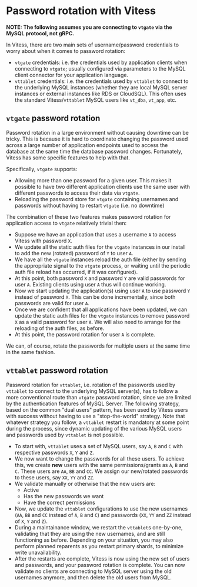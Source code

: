 # Password rotation with Vitess

**NOTE: The following assumes you are connecting to `vtgate` via the
MySQL protocol, not gRPC.**

In Vitess, there are two main sets of username/password credentials
to worry about when it comes to password rotation:

  * `vtgate` credentials:  i.e. the credentials used by application clients
  when connecting to `vtgate`;  usually configured via parameters to the
  MySQL client connector for your application language.
  * `vttablet` credentials: i.e. the credentials used by `vttablet` to
  connect to the underlying MySQL instances (whether they are local MySQL
  server instances or external instances like RDS or CloudSQL).  This
  often uses the standard Vitess/`vttablet` MySQL users like `vt_dba`,
  `vt_app`, etc.


## `vtgate` password rotation

Password rotation in a large environment without causing downtime can be
tricky.  This is because it is hard to coordinate changing the password
used across a large number of application endpoints used to access the
database at the same time the database password changes.  Fortunately,
Vitess has some specific features to help with that.

Specifically, `vtgate` supports:

  * Allowing more than one password for a given user.  This makes it 
  possible to have two different application clients use the same user
  with different passwords to access their data via `vtgate`.
  * Reloading the password store for `vtgate` containing usernames and
  passwords without having to restart `vtgate` (i.e. no downtime)

The combination of these two features makes password rotation for
application access to `vtgate` relatively trivial then:

  * Suppose we have an application that uses a username `A` to access
  Vitess with password `X`.
  * We update all the static auth files for the `vtgate` instances
  in our install to add the new (rotated) password of `Y` to user `A`.
  * We have all the `vtgate` instances reload the auth file
  (either by sending the appropriate signal to the `vtgate` process,
  or waiting until the periodic auth file reload has occurred, if it was
  configured).
  * At this point, both password `X` and password `Y` are valid passwords
  for user `A`.  Existing clients using user `A` thus will continue
  working.
  * Now we start updating the application(s) using user `A` to use password
  `Y` instead of password `X`.  This can be done incrementally, since both
  passwords are valid for user `A`.
  * Once we are confident that all applications have been updated, we can
  update the static auth files for the `vtgate` instances to remove
  password `X` as a valid password for user `A`.  We will also need to
  arrange for the reloading of the auth files, as before.
  * At this point, the password rotation for user `A` is complete.

We can, of course, rotate the passwords for multiple users at the same time
in the same fashion.


## `vttablet` password rotation

Password rotation for `vttablet`, i.e. rotation of the passwords used by
`vttablet` to connect to the underlying MySQL server(s), has to follow a more
conventional route than `vtgate` password rotation, since we are limited
by the authentication features of MySQL Server.  The following strategy,
based on the common "dual users" pattern, has been used by Vitess users with
success without having to use a "stop-the-world" strategy.  Note that whatever
strategy you follow, a `vttablet` restart is mandatory at some point during
the process, since dynamic updating of the various MySQL users and passwords
used by `vttablet` is not possible.


 * To start with, `vttablet` uses a set of MySQL users, say `A`, `B` and `C`
 with respective passwords `X`, `Y` and `Z`.
 * We now want to change the passwords for all these users. To achieve this,
 we create **new** users with the same permissions/grants as `A`, `B` and `C`.
 These users are `AA`, `BB` and `CC`.  We assign our new/rotated passwords
 to these users, say `XX`, `YY` and `ZZ`.
 * We validate manually or otherwise that the new users are:
   * Active
   * Has the new passwords we want
   * Have the correct permissions
 * Now, we update the `vttablet` configurations to use the new usernames
 (`AA`, `BB` and `CC` instead of `A`, `B` and `C`) and passwords
 (`XX`, `YY` and `ZZ` instead of `X`, `Y` and `Z`).
 * During a maintainance window, we restart the `vttablet`s one-by-one,
 validating that they are using the new usernames, and are still functioning
 as before.  Depending on your situation, you may also perform planned
 reparents as you restart primary shards, to minimize write unavailability.
 * After the restarts are complete, Vitess is now using the new set of
 users and passwords, and your password rotation is complete. You can
 now validate no clients are connecting to MySQL server using the old
 usernames anymore, and then delete the old users from MySQL.
